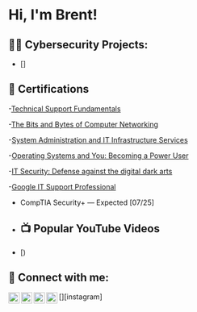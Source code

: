<h1>Hi, I'm Brent! </hi>

<h2>👨‍💻 Cybersecurity Projects:</h2>

- [] 
 
<h2>📄 Certifications</h2>

-[Technical Support Fundamentals](https://www.coursera.org/account/accomplishments/verify/T6G17ARJ7MCC)

-[The Bits and Bytes of Computer Networking](https://www.coursera.org/account/accomplishments/verify/TRGQVHN5GUYE)

-[System Administration and IT Infrastructure Services](https://www.coursera.org/account/accomplishments/verify/N6R3K7OR5U4D)

-[Operating Systems and You: Becoming a Power User](https://www.coursera.org/account/accomplishments/verify/8977W8VGXAKQ)

-[IT Security: Defense against the digital dark arts](https://www.coursera.org/account/accomplishments/verify/QDRM70I1F9T8)

-[Google IT Support Professional](https://www.coursera.org/account/accomplishments/professional-cert/0X8CWXTEV9VR)

- CompTIA Security+  — Expected [07/25]

- <h2>📺 Popular YouTube Videos</h2>

- [)
<h2> 🤳 Connect with me:</h2>


[<img align="left" alt="JoshMadakor | YouTube" width="22px" src="https://cdn.jsdelivr.net/npm/simple-icons@v3/icons/youtube.svg" />][youtube]
[<img align="left" alt="JoshMadakor | Twitter" width="22px" src="https://cdn.jsdelivr.net/npm/simple-icons@v3/icons/twitter.svg" />][twitter]
[<img align="left" alt="JoshMadakor | LinkedIn" width="22px" src="https://cdn.jsdelivr.net/npm/simple-icons@v3/icons/linkedin.svg" />][linkedin]
[<img align="left" alt="JoshMadakor | Instagram" width="22px" src="https://cdn.jsdelivr.net/npm/simple-icons@v3/icons/instagram.svg" />][instagram]

[twitter]: (https://x.com/BrentPostell)
[youtube]: 
[instagram]: (https://www.instagram.com/brent.postell/)
[linkedin]: (https://www.linkedin.com/in/brent-postell-8b85b2154/)
<!--
**joshmadakor1/joshmadakor1** is a ✨ _special_ ✨ repository because its `README.md` (this file) appears on your GitHub profile.

Here are some ideas to get you started:

- 🔭 I’m currently working on ...
- 🌱 I’m currently learning ...
- 👯 I’m looking to collaborate on ...
- 🤔 I’m looking for help with ...
